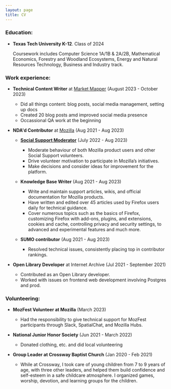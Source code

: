 ```yaml
---
layout: page
title: CV
---
```



### Education:

- **Texas Tech University K-12**. Class of 2024

   Coursework includes Computer Science 1A/1B & 2A/2B, Mathematical Economics, Forestry and Woodland Ecosystems, Energy and Natural Resources Technology, Business and Industry track.





### Work experience:

  

- **Technical Content Writer** at [Market Mapper](https://marketmapper.io/) (August 2023 - October 2023)

  - Did all things content: blog posts, social media management, setting up docs
  - Created 20 blog posts amd improved social media presence
  - Occassional QA work at the beginning


  

- **NDA'd Contributor** at [Mozilla](https://support.mozilla.org/en-US/user/VintageMind/) (Aug 2021 - Aug 2023)

    - **[Social Support Moderator](https://support.mozilla.org/en-US/kb/how-be-social-support-moderator)** (July 2022 - Aug 2023)

      - Moderate behaviour of both Mozilla product users and other Social Support volunteers.
      - Drive volunteer motivation to participate in Mozilla’s initiatives.
      - Make decisions and consider ideas for improvement for the platform.




    - **Knowledge Base Writer** (Aug 2021 - Aug 2023)

      - Write and maintain support articles, wikis, and official documentation for Mozilla products.
      - Have written and edited over 45 articles used by Firefox users daily for technical guidance.
      - Cover numerous topics such as the basics of Firefox, customizing Firefox with add-ons, plugins, and extensions, cookies and cache, controlling privacy and security settings, to advanced and experimental features and much more.




 
    - **SUMO contributor** (Aug 2021 - Aug 2023)

       - Resolved technical issues, consistently placing top in contributor rankings.
 
- **Open Library Developer** at Internet Archive (Jul 2021 - September 2021)

  - Contributed as an Open Library developer.
  - Worked with issues on frontend web development involving Postgres and prod.





### Volunteering:

- **MozFest Volunteer at Mozilla** (March 2023)

  - Had the responsibility to give technical support for MozFest participants through Slack, SpatialChat, and Mozilla Hubs.




- **National Junior Honor Society** (Jun 2021 - March 2022)

  - Donated clothing, etc. and did local volunteering




- **Group Leader at Crossway Baptist Church** (Jan 2020 - Feb 2021)

  - While at Crossway, I took care of young children from 7 to 9 years of age, with three other leaders, and helped them build confidence and self-esteem in a safe childcare atmosphere. I organized games, worship, devotion, and learning groups for the children.
